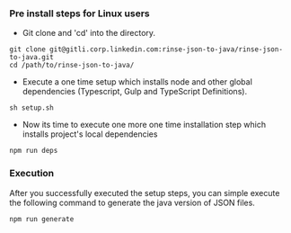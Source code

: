 ### Pre install steps for Linux users ###

* Git clone and 'cd' into the directory.
```
git clone git@gitli.corp.linkedin.com:rinse-json-to-java/rinse-json-to-java.git
cd /path/to/rinse-json-to-java/
```

* Execute a one time setup which installs node and other global dependencies (Typescript, Gulp and TypeScript Definitions).
```
sh setup.sh
```

* Now its time to execute one more one time installation step which installs project's local dependencies
```
npm run deps
```


### Execution ###

After you successfully executed the setup steps, you can simple execute the following command to generate the java version of JSON files.
```
npm run generate
```